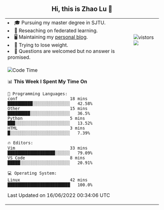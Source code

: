 <h2 align="center"> Hi, this is Zhao Lu 👋</h2>

<table style="overflow:hidden;">
    <tr> 
        <td>
            <li>🎓 Pursuing my master degree in SJTU.</li>
            <li>🌱 Reseaching on federated learning.</li>
            <li>🖥️ Maintaining my <a href="https://ifarewell.xyz">personal blog</a>.</li>
            <li>💪 Trying to lose weight.</li>
            <li>💬 Questions are welcomed but no answer is promised.</li> 
        </td>
        <td>
            <img src="https://visitor-badge.glitch.me/badge?page_id=ifarewell" alt="vistors" />
        <br>
          <img src="https://github-readme-stats.vercel.app/api?username=ifarewell&theme=graywhite&hide=prs,contribs&show_icons=true&hide_border=true&icon_color=CE1D2D&text_color=718096&bg_color=ffffff&hide_title=true" />
        </td>
    </tr>
    <tr>
        <td colspan="2">
            
<!--START_SECTION:waka-->
![Code Time](http://img.shields.io/badge/Code%20Time-193%20hrs%202%20mins-blue)

📊 **This Week I Spent My Time On** 

```text
💬 Programming Languages: 
conf                     18 mins             ██████████░░░░░░░░░░░░░░░   42.58% 
Other                    15 mins             █████████░░░░░░░░░░░░░░░░   36.5% 
Python                   5 mins              ███░░░░░░░░░░░░░░░░░░░░░░   13.52% 
HTML                     3 mins              █░░░░░░░░░░░░░░░░░░░░░░░░   7.39%

🔥 Editors: 
Vim                      33 mins             ███████████████████░░░░░░   79.09% 
VS Code                  8 mins              █████░░░░░░░░░░░░░░░░░░░░   20.91%

💻 Operating System: 
Linux                    42 mins             █████████████████████████   100.0%

```


 Last Updated on 16/06/2022 00:34:06 UTC
<!--END_SECTION:waka-->
            
</td></tr>
</table>


